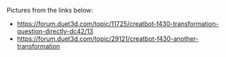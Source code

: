 Pictures from the links below:
- https://forum.duet3d.com/topic/11725/creatbot-f430-transformation-question-directly-dc42/13
- https://forum.duet3d.com/topic/29121/creatbot-f430-another-transformation